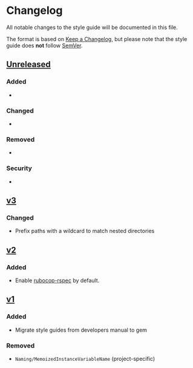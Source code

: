 # Changelog

All notable changes to the style guide will be documented in this file.

The format is based on [Keep a Changelog](http://keepachangelog.com/en/1.0.0/),
but please note that the style guide does **not** follow [SemVer](https://semver.org).

## [Unreleased]

### Added

-

### Changed

-

### Removed

-

### Security

-

## [v3]

### Changed

- Prefix paths with a wildcard to match nested directories

## [v2]

### Added

- Enable [rubocop-rspec](https://github.com/rubocop-hq/rubocop-rspec) by default.

## [v1]

### Added

- Migrate style guides from developers manual to gem

### Removed

- `Naming/MemoizedInstanceVariableName` (project-specific)

[Unreleased]: https://github.com/InspireNL/inspire-ruby-style/compare/v3...HEAD
[v3]: https://github.com/InspireNL/inspire-ruby-style/tree/v3
[v2]: https://github.com/InspireNL/inspire-ruby-style/tree/v2
[v1]: https://github.com/InspireNL/inspire-ruby-style/tree/v1
